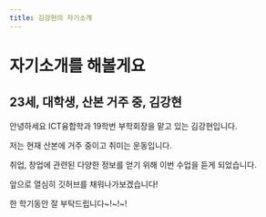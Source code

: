 ```yaml
---
title: 김강현의 자기소개
---
```


# 자기소개를 해볼게요

## 23세, 대학생, 산본 거주 중, 김강현

안녕하세요 ICT융합학과 19학번 부학회장을 맡고 있는 김강현입니다.

저는 현재 산본에 거주 중이고 취미는 운동입니다.

취업, 창업에 관련된 다양한 정보를 얻기 위해 이번 수업을 듣게 되었습니다.

앞으로 열심히 깃허브를 채워나가보겠습니다!

한 학기동안 잘 부탁드립니다~!~!~!
